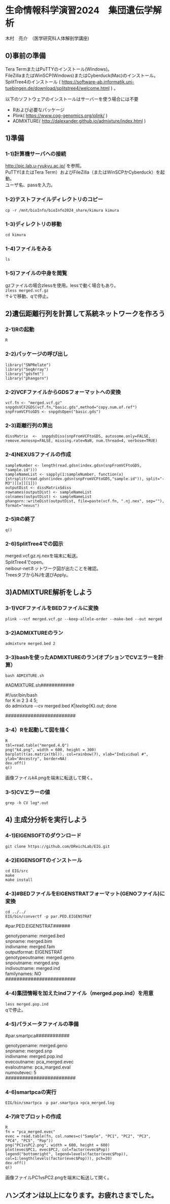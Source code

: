 # 生命情報科学演習2024　集団遺伝学解析
木村　亮介　（医学研究科人体解剖学講座)

## 0)事前の準備
Tera TermまたはPuTTYのインストール(Windows)。  
FileZillaまたはWinSCP(Windows)またはCyberduck(Mac)のインストール。  
SplitTree4のインストール ( https://software-ab.informatik.uni-tuebingen.de/download/splitstree4/welcome.html )
。

以下のソフトウェアのインストールはサーバーを使う場合には不要
* Rおよび必要なパッケージ
* Plink( https://www.cog-genomics.org/plink/ )
* ADMIXTURE( http://dalexander.github.io/admixture/index.html )

## 1)準備

### 1-1)計算機サーバへの接続
http://pjc.lab.u-ryukyu.ac.jp/ を参照。  
PuTTY(またはTera Term）およびFileZilla（またはWinSCPかCyberduck）を起動。    
ユーザ名、passを入力。  

### 1-2)テストファイルディレクトリのコピー
```cp -r /mnt/bioInfo/bioInfo2024_share/kimura kimura```

### 1-3)ディレクトリの移動
```cd kimura```

### 1-4)ファイルをみる
```ls```

### 1-5)ファイルの中身を閲覧
gzファイルの場合zlessを使用。lessで動く場合もあり。  
```zless merged.vcf.gz```  
↑↓で移動、qで停止。

## 2)遺伝距離行列を計算して系統ネットワークを作ろう

### 2-1)Rの起動
```R```

### 2-2)パッケージの呼び出し
```
library("SNPRelate")
library("SeqArray")
library("gdsfmt")
library("phangorn")
```

### 2-2)VCFファイルからGDSフォーマットへの変換
```
vcf.fn <- "merged.vcf.gz"
snpgdsVCF2GDS(vcf.fn,"basic.gds",method="copy.num.of.ref")
snpFromVCFtoGDS <- snpgdsOpen("basic.gds")
```

### 2-3)距離行列の算出
```
dissMatrix  <-  snpgdsDiss(snpFromVCFtoGDS, autosome.only=FALSE, remove.monosnp=FALSE, missing.rate=NaN, num.thread=4, verbose=TRUE)
```

### 2-4)NEXUSファイルの作成
```
sampleNumber <- length(read.gdsn(index.gdsn(snpFromVCFtoGDS, "sample.id")))
sampleNameList <- sapply(1:sampleNumber, function(x){strsplit(read.gdsn(index.gdsn(snpFromVCFtoGDS,"sample.id")), split="-M3")[[x]][1]})
outputDist <- dissMatrix$diss
rownames(outputDist) <- sampleNameList
colnames(outputDist) <- sampleNameList
phangorn::writeDist(outputDist, file=paste(vcf.fn, ".nj.nex", sep=""), format="nexus")
```

### 2-5)Rの終了
```q()```

### 2-6)SplitTree4での図示
merged.vcf.gz.nj.nexを端末に転送。  
SplitTree4でopen。  
neibour-netネットワーク図が出たことを確認。  
TreesタブからNJを選びApply。  

## 3)ADMIXTURE解析をしよう

### 3-1)VCFファイルをBEDファイルに変換
```plink --vcf merged.vcf.gz --keep-allele-order --make-bed --out merged```

### 3-2)ADMIXTUREのラン
```admixture merged.bed 2```

### 3-3)bashを使ったADMIXTUREのラン(オプションでCVエラーを計算）
```bash ADMIXTURE.sh```

#ADMIXTURE.sh############  

#!/usr/bin/bash  
for K in 2 3 4 5;  
do admixture --cv merged.bed $K | tee log${K}.out; done  

#########################  

### 3-4）Rを起動して図を描く
```
R
tbl=read.table("merged.4.Q")
png("k4.png", width = 600, height = 300)
barplot(t(as.matrix(tbl)), col=rainbow(7), xlab="Individual #", ylab="Ancestry", border=NA)
dev.off()
q()
```
画像ファイルk4.pngを端末に転送して開く。

### 3-5)CVエラーの値
```grep -h CV log*.out```

## 4) 主成分分析を実行しよう

### 4-1)EIGENSOFTのダウンロード
```git clone https://github.com/DReichLab/EIG.git```

### 4-2)EIGENSOFTのインストール
```
cd EIG/src
make
make install
```

### 4-3)#BEDファイルをEIGENSTRATフォーマット(GENOファイル)に変換
```
cd ../../
EIG/bin/convertf -p par.PED.EIGENSTRAT
```
#par.PED.EIGENSTRAT######  

genotypename:    merged.bed  
snpname:         merged.bim  
indivname:       merged.fam  
outputformat:    EIGENSTRAT  
genotypeoutname: merged.geno  
snpoutname:      merged.snp  
indivoutname:    merged.ind  
familynames:     NO  
#########################  

### 4-4)集団情報を加えたindファイル（merged.pop.ind）を用意
```less merged.pop.ind```  
qで停止。

### 4-5)パラメータファイルの準備

#par.smartpca############  

genotypename:    merged.geno  
snpname:         merged.snp  
indivname:       merged.pop.ind  
evecoutname:     pca_merged.evec  
evaloutname:     pca_marged.eval  
numoutevec:      5  
#########################

### 4-6)smartpcaの実行
```EIG/bin/smartpca -p par.smartpca >pca_merged.log```  

### 4-7)Rでプロットの作成
```
R
fn = "pca_merged.evec"
evec = read.table(fn, col.names=c("Sample", "PC1", "PC2", "PC3", "PC4", "PC5", "Pop"))
png("PC1vsPC2.png", width = 600, height = 600)
plot(evec$PC1, evec$PC2, col=factor(evec$Pop))
legend("bottomright", legend=levels(factor(evec$Pop)), col=1:length(levels(factor(evec$Pop))), pch=20)
dev.off()
q()
```
画像ファイルPC1vsPC2.pngを端末に転送して開く。


## ハンズオンは以上になります。お疲れさまでした。

